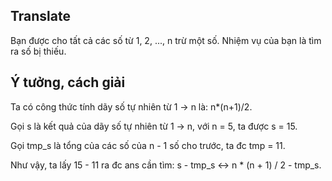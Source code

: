 ## Translate
Bạn được cho tất cả các số từ 1, 2, ..., n trừ một số. Nhiệm vụ của bạn là tìm ra số bị thiếu.

## Ý tưởng, cách giải
Ta có công thức tính dãy số tự nhiên từ 1 -> n là: n*(n+1)/2.

Gọi s là kết quả của dãy số tự nhiên từ 1 -> n, với n = 5, ta được s = 15.

Gọi tmp_s là tổng của các số của n - 1 số cho trước, ta đc tmp = 11.

Như vậy, ta lấy 15 - 11 ra đc ans cần tìm: s - tmp_s <-> n * (n + 1) / 2 - tmp_s.
